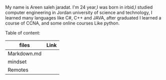 
My name is Areen saleh jaradat.
I'm 24 year,I was born in irbid,I studied computer engineering in Jordan university of science and technology, I learned many languages like C#, C++ and JAVA, after graduated I learned a course of CCNA, and some online courses Like python.

Table of content:


| files | Link |
| ---  | --- | 
| Markdown.md |  | 
| mindset |  |
| Remotes |  |